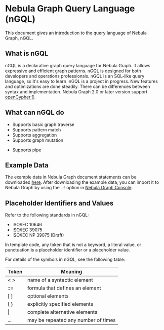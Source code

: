 # Nebula Graph Query Language (nGQL)

This document gives an introduction to the query language of Nebula Graph, nGQL.

## What is nGQL

nGQL is a declarative graph query language for Nebula Graph. It allows expressive and efficient graph patterns. nGQL is designed for both developers and operations professionals. nGQL is an SQL-like query language, so it's easy to learn. nGQL is a project in progress. New features and optimizations are done steadily. There can be differences between syntax and implementation. Nebula Graph 2.0 or later version support [openCypher 9](https://www.opencypher.org/resources).

## What can nGQL do

- Supports basic graph traverse
- Supports pattern match
- Supports aggregation
- Supports graph mutation
<!-- - Supports distributed transaction (future release) -->
- Supports pipe

## Example Data

The example data in Nebula Graph document statements can be downloaded [here](../../nba-2.X.ngql). After downloading the example data, you can import it to Nebula Graph by using the `-f` option in [Nebula Graph Console](../../2.quick-start/3.connect-to-nebula-graph.md).

## Placeholder Identifiers and Values

Refer to the following standards in nGQL:

- ISO/IEC 10646
- ISO/IEC 39075
- ISO/IEC NP 39075 (Draft)

In template code, any token that is not a keyword, a literal value, or punctuation is a placeholder identifier or a placeholder value.

For details of the symbols in nGQL, see the following table:

|  Token | Meaning  |
|  ----  | ----  |
| < >    | name of a syntactic element |
| ::=    | formula that defines an element |
| [ ]    | optional elements |
| { }    | explicitly specified elements |
|  \|    | complete alternative elements |
| ...    |  may be repeated any number of times |
